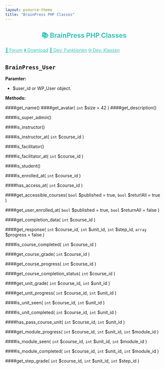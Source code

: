 ```yaml
---
layout: psource-theme
title: "BrainPress PHP Classes"
---
```


<h2 align="center" style="color:#38c2bb;">📚 BrainPress PHP Classes</h2>

<div class="menu">
  <a href="https://github.com/cp-psource/brainpress/discussions" style="color:#38c2bb;">💬 Forum</a>
  <a href="https://github.com/cp-psource/brainpress/releases" style="color:#38c2bb;">⬇️ Download</a>
  <a href="functions.html" style="color:#38c2bb;">🎨 Dev: Funktionen</a>
  <a href="classes.html" style="color:#38c2bb;">🌐 Dev: Klassen</a>
</div>


`BrainPress_User`
-
**Paramter:**
* $user_id or WP_User object.

**Methods:**

####get_name()
####get_avatar( `int` $size = 42 )
####get_description()

####is_super_admin()

####is_instructor()

####is_instructor_at( `int` $course_id )

####is_facilitator()

####is_facilitator_at( `int` $course_id )

####is_student()

####is_enrolled_at( `int` $course_id )

####has_access_at( `int` $course_id )

####get_accessible_courses( `bool` $published = true, `bool` $returlAll = true )

####get_user_enrolled_at( `bool` $published = true, `bool` $returnAll = false )

####get_completion_data( `int` $course_id )

####get_response( `int` $course_id, `int` $unit_id, `int` $step_id, `array` $progress = false )

####is_course_completed( `int` $course_id )

####get_course_grade( `int` $course_id )

####get_course_progress( `int` $course_id )

####get_course_completion_status( `int` $course_id )

####get_unit_grade( `int` $course_id, `int` $unit_id )

####get_unit_progress( `int` $course_id, `int` $unit_id )

####is_unit_seen( `int` $course_id, `int` $unit_id )

####is_unit_completed( `int` $course_id, `int` $unit_id )

####has_pass_course_unit( `int` $course_id, `int` $unit_id )

####get_module_progress( `int` $course_id, `int` $unit_id, `int` $module_id )

####is_module_seen( `int` $course_id, `int` $unit_id, `int` $module_id )

####is_module_completed( `int` $course_id, `int` $unit_id, `int` $module_id )

####get_step_grade( `int` $course_id, `int` $unit_id, `int` $step_id )




